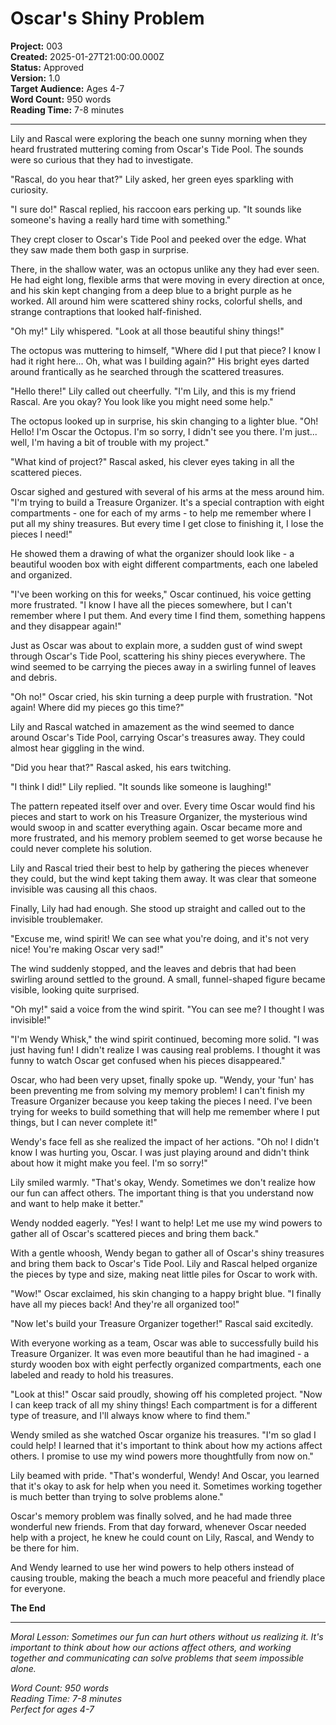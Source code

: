 # Oscar's Shiny Problem

**Project:** 003  
**Created:** 2025-01-27T21:00:00.000Z  
**Status:** Approved  
**Version:** 1.0  
**Target Audience:** Ages 4-7  
**Word Count:** 950 words  
**Reading Time:** 7-8 minutes  

---

Lily and Rascal were exploring the beach one sunny morning when they heard frustrated muttering coming from Oscar's Tide Pool. The sounds were so curious that they had to investigate.

"Rascal, do you hear that?" Lily asked, her green eyes sparkling with curiosity.

"I sure do!" Rascal replied, his raccoon ears perking up. "It sounds like someone's having a really hard time with something."

They crept closer to Oscar's Tide Pool and peeked over the edge. What they saw made them both gasp in surprise.

There, in the shallow water, was an octopus unlike any they had ever seen. He had eight long, flexible arms that were moving in every direction at once, and his skin kept changing from a deep blue to a bright purple as he worked. All around him were scattered shiny rocks, colorful shells, and strange contraptions that looked half-finished.

"Oh my!" Lily whispered. "Look at all those beautiful shiny things!"

The octopus was muttering to himself, "Where did I put that piece? I know I had it right here... Oh, what was I building again?" His bright eyes darted around frantically as he searched through the scattered treasures.

"Hello there!" Lily called out cheerfully. "I'm Lily, and this is my friend Rascal. Are you okay? You look like you might need some help."

The octopus looked up in surprise, his skin changing to a lighter blue. "Oh! Hello! I'm Oscar the Octopus. I'm so sorry, I didn't see you there. I'm just... well, I'm having a bit of trouble with my project."

"What kind of project?" Rascal asked, his clever eyes taking in all the scattered pieces.

Oscar sighed and gestured with several of his arms at the mess around him. "I'm trying to build a Treasure Organizer. It's a special contraption with eight compartments - one for each of my arms - to help me remember where I put all my shiny treasures. But every time I get close to finishing it, I lose the pieces I need!"

He showed them a drawing of what the organizer should look like - a beautiful wooden box with eight different compartments, each one labeled and organized.

"I've been working on this for weeks," Oscar continued, his voice getting more frustrated. "I know I have all the pieces somewhere, but I can't remember where I put them. And every time I find them, something happens and they disappear again!"

Just as Oscar was about to explain more, a sudden gust of wind swept through Oscar's Tide Pool, scattering his shiny pieces everywhere. The wind seemed to be carrying the pieces away in a swirling funnel of leaves and debris.

"Oh no!" Oscar cried, his skin turning a deep purple with frustration. "Not again! Where did my pieces go this time?"

Lily and Rascal watched in amazement as the wind seemed to dance around Oscar's Tide Pool, carrying Oscar's treasures away. They could almost hear giggling in the wind.

"Did you hear that?" Rascal asked, his ears twitching.

"I think I did!" Lily replied. "It sounds like someone is laughing!"

The pattern repeated itself over and over. Every time Oscar would find his pieces and start to work on his Treasure Organizer, the mysterious wind would swoop in and scatter everything again. Oscar became more and more frustrated, and his memory problem seemed to get worse because he could never complete his solution.

Lily and Rascal tried their best to help by gathering the pieces whenever they could, but the wind kept taking them away. It was clear that someone invisible was causing all this chaos.

Finally, Lily had had enough. She stood up straight and called out to the invisible troublemaker.

"Excuse me, wind spirit! We can see what you're doing, and it's not very nice! You're making Oscar very sad!"

The wind suddenly stopped, and the leaves and debris that had been swirling around settled to the ground. A small, funnel-shaped figure became visible, looking quite surprised.

"Oh my!" said a voice from the wind spirit. "You can see me? I thought I was invisible!"

"I'm Wendy Whisk," the wind spirit continued, becoming more solid. "I was just having fun! I didn't realize I was causing real problems. I thought it was funny to watch Oscar get confused when his pieces disappeared."

Oscar, who had been very upset, finally spoke up. "Wendy, your 'fun' has been preventing me from solving my memory problem! I can't finish my Treasure Organizer because you keep taking the pieces I need. I've been trying for weeks to build something that will help me remember where I put things, but I can never complete it!"

Wendy's face fell as she realized the impact of her actions. "Oh no! I didn't know I was hurting you, Oscar. I was just playing around and didn't think about how it might make you feel. I'm so sorry!"

Lily smiled warmly. "That's okay, Wendy. Sometimes we don't realize how our fun can affect others. The important thing is that you understand now and want to help make it better."

Wendy nodded eagerly. "Yes! I want to help! Let me use my wind powers to gather all of Oscar's scattered pieces and bring them back."

With a gentle whoosh, Wendy began to gather all of Oscar's shiny treasures and bring them back to Oscar's Tide Pool. Lily and Rascal helped organize the pieces by type and size, making neat little piles for Oscar to work with.

"Wow!" Oscar exclaimed, his skin changing to a happy bright blue. "I finally have all my pieces back! And they're all organized too!"

"Now let's build your Treasure Organizer together!" Rascal said excitedly.

With everyone working as a team, Oscar was able to successfully build his Treasure Organizer. It was even more beautiful than he had imagined - a sturdy wooden box with eight perfectly organized compartments, each one labeled and ready to hold his treasures.

"Look at this!" Oscar said proudly, showing off his completed project. "Now I can keep track of all my shiny things! Each compartment is for a different type of treasure, and I'll always know where to find them."

Wendy smiled as she watched Oscar organize his treasures. "I'm so glad I could help! I learned that it's important to think about how my actions affect others. I promise to use my wind powers more thoughtfully from now on."

Lily beamed with pride. "That's wonderful, Wendy! And Oscar, you learned that it's okay to ask for help when you need it. Sometimes working together is much better than trying to solve problems alone."

Oscar's memory problem was finally solved, and he had made three wonderful new friends. From that day forward, whenever Oscar needed help with a project, he knew he could count on Lily, Rascal, and Wendy to be there for him.

And Wendy learned to use her wind powers to help others instead of causing trouble, making the beach a much more peaceful and friendly place for everyone.

**The End**

---

*Moral Lesson: Sometimes our fun can hurt others without us realizing it. It's important to think about how our actions affect others, and working together and communicating can solve problems that seem impossible alone.*

*Word Count: 950 words*  
*Reading Time: 7-8 minutes*  
*Perfect for ages 4-7*
